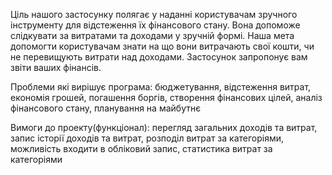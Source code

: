 Ціль нашого застосунку полягає у наданні користувачам зручного інструменту для відстеження їх фінансового стану. Вона допоможе слідкувати за витратами та доходами у зручній формі. Наша мета допомогти користувачам знати на що вони витрачають свої кошти, чи не перевищують витрати над доходами. Застосунок запропонує вам звіти ваших фінансів.

Проблеми які вирішує програма: бюджетування, відстеження витрат, економія грошей, погашення боргів, створення фінансових цілей, аналіз фінансового стану, планування на майбутнє

Вимоги до проекту(функціонал): перегляд загальних доходів та витрат, запис історії доходів та витрат, розподіл витрат за категоріями, можливість входити в обліковий запис, статистика витрат за категоріями
